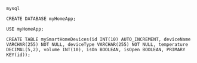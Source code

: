 ```mysql```

```CREATE DATABASE myHomeApp;```

```USE myHomeApp;```

```CREATE TABLE mySmartHomeDevices(id INT(10) AUTO_INCREMENT, deviceName VARCHAR(255) NOT NULL, deviceType VARCHAR(255) NOT NULL, temperature DECIMAL(5,2), volume INT(10), isOn BOOLEAN, isOpen BOOLEAN, PRIMARY KEY(id));```
